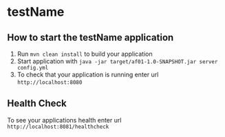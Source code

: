 # testName

How to start the testName application
---

1. Run `mvn clean install` to build your application
1. Start application with `java -jar target/af01-1.0-SNAPSHOT.jar server config.yml`
1. To check that your application is running enter url `http://localhost:8080`

Health Check
---

To see your applications health enter url `http://localhost:8081/healthcheck`
